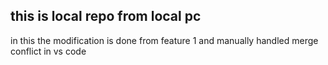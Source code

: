 ## this is local repo from local pc
in this the modification is done from feature 1
and manually handled merge conflict in vs code